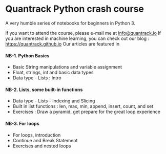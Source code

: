 # Quantrack Python crash course
A very humble series of notebooks for beginners in Python 3.

If you want to attend the course, please e-mail me at info@quantrack.io
If you are interested in machine learning, you can check out our blog : https://quantrack.github.io
Our articles are featured in 

#### NB-1. Python Basics

* Basic String manipulations and variable assignment 
* Float, strings, int and basic data types
* Data type - Lists : Intro 

#### NB-2. Lists, some built-in functions

* Data type - Lists - Indexing and Slicing
* Built in list functions : len, max, min, append, insert, count, and set
* Exercises : Draw a pyramid, get prepare for the great loop experience

#### NB-3. For loops

* For loops, introduction
* Continue and Break Statement
* Exercises and nested loops

